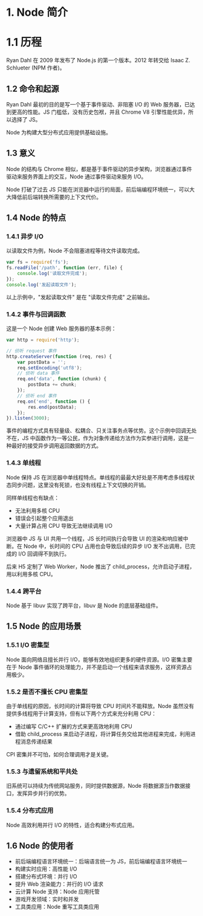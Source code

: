 # 1. Node 简介

# 1.1 历程

Ryan Dahl 在 2009 年发布了 Node.js 的第一个版本。2012 年转交给 Isaac Z. Schlueter (NPM 作者)。

## 1.2 命令和起源

Ryan Dahl 最初的目的是写一个基于事件驱动、非阻塞 I/O 的 Web 服务器，已达到更高的性能。JS 门槛低，没有历史包袱，并且 Chrome V8 引擎性能优异，所以选择了 JS。

Node 为构建大型分布式应用提供基础设施。

## 1.3 意义

Node 的结构与 Chrome 相似，都是基于事件驱动的异步架构，浏览器通过事件驱动来服务界面上的交互，Node 通过事件驱动来服务 I/O。

Node 打破了过去 JS 只能在浏览器中运行的局面，前后端编程环境统一，可以大大降低前后端转换所需要的上下文代价。

## 1.4 Node 的特点

### 1.4.1 异步 I/O

以读取文件为例，Node 不会阻塞进程等待文件读取完成。

```js
var fs = require('fs');
fs.readFile('/path', function (err, file) {
    console.log('读取文件完成');
});
console.log('发起读取文件');
```

以上示例中，"发起读取文件" 是在 "读取文件完成" 之前输出。

### 1.4.2 事件与回调函数

这是一个 Node 创建 Web 服务器的基本示例：

```js
var http = require('http');

// 侦听 request 事件
http.createServer(function (req, res) {
    var postData = '';
    req.setEncoding('utf8');
    // 侦听 data 事件
    req.on('data', function (chunk) {
        postData += chunk;
    });
    // 侦听 end 事件
    req.on('end', function () {
        res.end(postData);
    });
}).listen(3000);
```

事件的编程方式具有轻量级、松耦合、只关注事务点等优势。这个示例中回调无处不在，JS 中函数作为一等公民，作为对象传递给方法作为实参进行调用，这是一种最好的接受异步调用返回数据的方式。

### 1.4.3 单线程

Node 保持 JS 在浏览器中单线程特点。单线程的最最大好处是不用考虑多线程状态同步问题，这里没有死锁，也没有线程上下文切换的开销。

同样单线程也有缺点：

-   无法利用多核 CPU
-   错误会引起整个应用退出
-   大量计算占用 CPU 导致无法继续调用 I/O

浏览器中 JS 与 UI 共用一个线程，JS 长时间执行会导致 UI 的渲染和响应被中断。在 Node 中，长时间的 CPU 占用也会导致后续的异步 I/O 发不出调用，已完成的 I/O 回调得不到执行。

后来 H5 定制了 Web Worker，Node 推出了 child_process，允许启动子进程，用以利用多核 CPU。

### 1.4.4 跨平台

Node 基于 libuv 实现了跨平台，libuv 是 Node 的底层基础组件。

## 1.5 Node 的应用场景

### 1.5.1 I/O 密集型

Node 面向网络且擅长并行 I/O，能够有效地组织更多的硬件资源。I/O 密集主要在于 Node 事件循环的处理能力，并不是启动一个线程来请求服务，这样资源占用极少。

### 1.5.2 是否不擅长 CPU 密集型

由于单线程的原因，长时间的计算将导致 CPU 时间片不能释放。Node 虽然没有提供多线程用于计算支持，但有以下两个方式来充分利用 CPU：

-   通过编写 C/C++ 扩展的方式来更高效地利用 CPU
-   借助 child_process 来启动子进程，将计算任务交给其他进程来完成，利用进程消息传递结果

CPI 密集并不可怕，如何合理调用才是关键。

### 1.5.3 与遗留系统和平共处

旧系统可以持续为传统网站服务，同时提供数据源，Node 将数据源当作数据接口，发挥异步并行的优势。

### 1.5.4 分布式应用

Node 高效利用并行 I/O 的特性，适合构建分布式应用。

## 1.6 Node 的使用者

-   前后端编程语言环境统一：后端语言统一为 JS，前后端编程语言环境统一
-   构建实时应用：高性能 I/O
-   搭建分布式环境：并行 I/O
-   提升 Web 渲染能力：并行的 I/O 请求
-   云计算 Node 支持：Node 应用托管
-   游戏开发领域：实时和并发
-   工具类应用：Node 重写工具类应用
